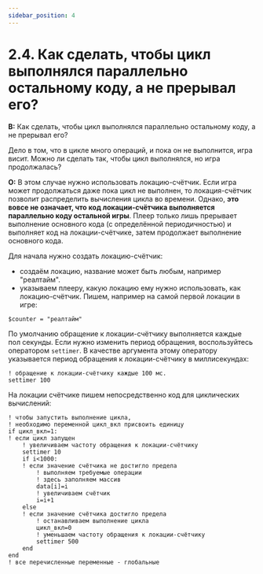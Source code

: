 ```yaml
---
sidebar_position: 4
---
```


# 2.4. Как сделать, чтобы цикл выполнялся параллельно остальному коду, а не прерывал его?
<!-- [:faq_02_04] -->

**В:** Как сделать, чтобы цикл выполнялся параллельно остальному коду, а не прерывал его?

Дело в том, что в цикле много операций, и пока он не выполнится, игра висит. Можно ли сделать так, чтобы цикл выполнялся, но игра продолжалась?

**О:**
В этом случае нужно использовать локацию-счётчик. Если игра может продолжаться даже пока цикл не выполнен, то локация-счётчик позволит распределить вычисления цикла во времени. Однако, **это вовсе не означает, что код локации-счётчика выполняется параллельно коду остальной игры**. Плеер только лишь прерывает выполнение основного кода (с определённой периодичностью) и выполняет код на локации-счётчике, затем продолжает выполнение основного кода.

Для начала нужно создать локацию-счётчик:
* создаём локацию, название может быть любым, например "реалтайм".
* указываем плееру, какую локацию ему нужно использовать, как локацию-счётчик. Пишем, например на самой первой локации в игре:

```qsp
$counter = "реалтайм"
```

По умолчанию обращение к локации-счётчику выполняется каждые пол секунды. Если нужно изменить период обращения, воспользуйтесь оператором `settimer`. В качестве аргумента этому оператору указывается период обращения к локации-счётчику в миллисекундах:
```qsp
! обращение к локации-счётчику каждые 100 мс.
settimer 100
```
На локации счётчике пишем непосредственно код для циклических вычислений:
```qsp		
! чтобы запустить выполнение цикла,
! необходимо переменной цикл_вкл присвоить единицу
if цикл_вкл=1:
! если цикл запущен
	! увеличиваем частоту обращения к локации-счётчику
	settimer 10
	if i<1000:
	! если значение счётчика не достигло предела
		! выполняем требуемые операции
		! здесь заполняем массив
		data[i]=i
		! увеличиваем счётчик
		i=i+1
	else
	! если значение счётчика достигло предела
		! останавливаем выполнение цикла
		цикл_вкл=0
		! уменьшаем частоту обращения к локации-счётчику
		settimer 500
	end
end
! все перечисленные переменные - глобальные
```
